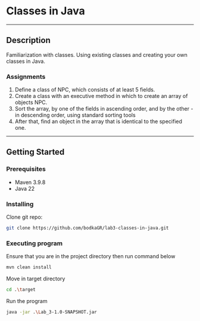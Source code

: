 # Classes in Java

---

## Description

Familiarization with classes. 
Using existing classes and creating your own classes in Java.
### Assignments

1. Define a class of NPC, which consists of at least 5 fields.
2. Create a class with an executive method in which to create an array of objects NPC.
3. Sort the array, by one of the fields in ascending order, 
and by the other - in descending order, using standard sorting tools
4. After that, find an object in the array that is identical to the specified one.

---

## Getting Started

### Prerequisites

- Maven 3.9.8
- Java 22

### Installing

Clone git repo:
```bash
git clone https://github.com/bodkaGR/lab3-classes-in-java.git
```

### Executing program

Ensure that you are in the project directory then run command below

```bash
mvn clean install
```

Move in target directory

```bash
cd .\target
```

Run the program

```bash
java -jar .\Lab_3-1.0-SNAPSHOT.jar
```




